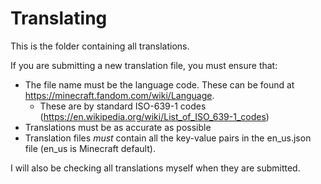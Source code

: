 # Translating

This is the folder containing all translations.

If you are submitting a new translation file, you must ensure that:

- The file name must be the language code. These can be found at https://minecraft.fandom.com/wiki/Language.
    - These are by standard ISO-639-1 codes (https://en.wikipedia.org/wiki/List_of_ISO_639-1_codes)
- Translations must be as accurate as possible
- Translation files *must* contain all the key-value pairs in the en_us.json file (en_us is Minecraft default).

I will also be checking all translations myself when they are submitted.